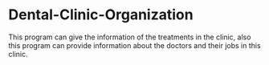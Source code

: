# Dental-Clinic-Organization
This program can give the information of the treatments in the clinic, also this program can provide information about the doctors and their jobs in this clinic.
